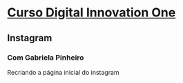 # [Curso Digital Innovation One](https://web.digitalinnovation.one/home)
## Instagram
### Com Gabriela Pinheiro
Recriando a página inicial do instagram
